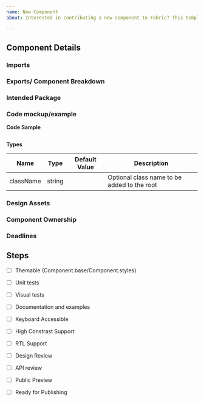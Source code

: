```yaml
---
name: New Component
about: Interested in contributing a new component to Fabric? This template includes necessary information to get started, and steps to completion

---
```

<!-- Use this template for new components or new component varients -->

## Component Details

<!-- Please provide a general description of the component(s) being added -->


### Imports
<!-- What other components/modules will your component be using -->

### Exports/ Component Breakdown
<!-- Consider creating smaller composable components vs a single larger one
See https://github.com/OfficeDev/office-ui-fabric-react/wiki/Component-Design#build-many-smaller-components-and-compose-them-together -->

### Intended Package
<!-- If this is a prototype component, start in @uifabric/experiments. If you feel that there is a new package required, please indicate the requested name here. -->

### Code mockup/example
<!-- List/describe all expected props -->

__Code Sample__

```

```

<!-- View naming guidelines here https://github.com/OfficeDev/office-ui-fabric-react/wiki/Component-Design#naming-guidance -->
__Types__

| Name      | Type     | Default Value | Description |
|-----------|----------|---------------|-------------|
| className | string   |               | Optional class name to be added to the root |



### Design Assets
<!-- Please provide links to redlines or screenshots of intended component design -->

### Component Ownership
<!-- Are there one or more people who can help maintain this component over time? Who will address bugs? -->

### Deadlines
<!-- is this needed to meet a deadline? -->

## Steps

- [ ] Themable (Component.base/Component.styles)
- [ ] Unit tests
- [ ] Visual tests
- [ ] Documentation and examples
- [ ] Keyboard Accessible
- [ ] High Constrast Support
- [ ] RTL Support
- [ ] Design Review
- [ ] API review
- [ ] Public Preview
- [ ] Ready for Publishing


